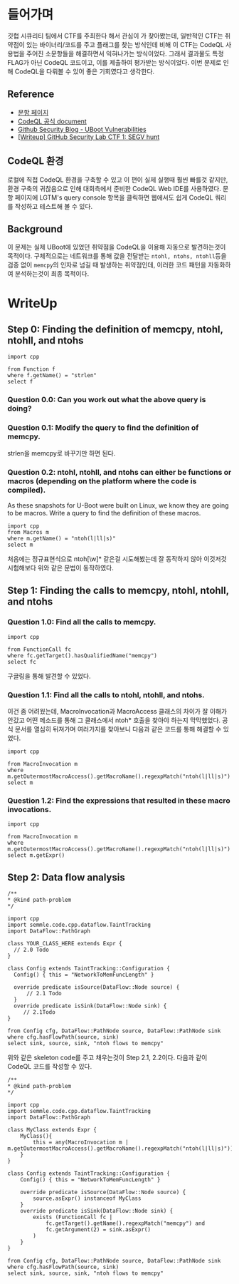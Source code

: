 # 들어가며
깃헙 시큐리티 팀에서 CTF를 주최한다 해서 관심이 가 찾아봤는데, 일반적인 CTF는 취약점이 있는 바이너리/코드를 주고 플래그를 찾는 방식인데 비해 이 CTF는 CodeQL 사용법을 주어진 소문항들을 해결하면서 익혀나가는 방식이었다. 그래서 결과물도 특정 FLAG가 아닌 CodeQL 코드이고, 이를 제출하여 평가받는 방식이었다. 이번 문제로 인해 CodeQL을 다뤄볼 수 있어 좋은 기회였다고 생각한다.

## Reference
- [문항 페이지](https://securitylab.github.com/ctf/uboot)  
- [CodeQL 공식 document](https://codeql.github.com/docs/)
- [Github Security Blog - UBoot Vulnerabilities](https://securitylab.github.com/research/uboot-rce-nfs-vulnerability)
- [[Writeup] GitHub Security Lab CTF 1: SEGV hunt](https://null2root.github.io/blog/2021/02/12/GitHub-Security-Lab-CTF-1_SEGV-hunt-writeup.html)
## CodeQL 환경
로컬에 직접 CodeQL 환경을 구축할 수 있고 이 편이 실제 실행때 훨씬 빠를것 같지만, 환경 구축의 귀찮음으로 인해 대회측에서 준비한 CodeQL Web IDE를 사용하였다. 문항 페이지에 LGTM's query console 항목을 클릭하면 웹에서도 쉽게 CodeQL 쿼리를 작성하고 테스트해 볼 수 있다.

## Background
이 문제는 실제 UBoot에 있었던 취약점을 CodeQL을 이용해 자동으로 발견하는것이 목적이다. 구체적으로는 네트워크를 통해 값을 전달받는 ```ntohl, ntohs, ntohll```등을 검증 없이 ``memcpy``의 인자로 넘길 때 발생하는 취약점인데, 이러한 코드 패턴을 자동화하여 분석하는것이 최종 목적이다.

# WriteUp

## Step 0: Finding the definition of memcpy, ntohl, ntohll, and ntohs
```CodeQL
import cpp

from Function f
where f.getName() = "strlen"
select f
```
### Question 0.0: Can you work out what the above query is doing?
### Question 0.1: Modify the query to find the definition of memcpy.
strlen을 memcpy로 바꾸기만 하면 된다.
### Question 0.2: ntohl, ntohll, and ntohs can either be functions or macros (depending on the platform where the code is compiled).
As these snapshots for U-Boot were built on Linux, we know they are going to be macros. Write a query to find the definition of these macros.
```
import cpp
from Macros m
where m.getName() = "ntoh(l|ll|s)"
select m
```
처음에는 정규표현식으로 ntoh[\w]* 같은걸 시도해봤는데 잘 동작하지 않아 이것저것 시험해보다 위와 같은 문법이 동작하였다.

## Step 1: Finding the calls to memcpy, ntohl, ntohll, and ntohs
### Question 1.0: Find all the calls to memcpy.
```
import cpp

from FunctionCall fc
where fc.getTarget().hasQualifiedName("memcpy")
select fc
```
구글링을 통해 발견할 수 있었다.

### Question 1.1: Find all the calls to ntohl, ntohll, and ntohs.
이건 좀 어려웠는데, MacroInvocation과 MacroAccess 클래스의 차이가 잘 이해가 안갔고 어떤 메소드를 통해 그 클래스에서 ntoh* 호출을 찾아야 하는지 막막했었다. 공식 문서를 열심히 뒤져가며 여러가지를 찾아보니 다음과 같은 코드를 통해 해결할 수 있었다.
```
import cpp

from MacroInvocation m
where m.getOutermostMacroAccess().getMacroName().regexpMatch("ntoh(l|ll|s)")
select m
```
### Question 1.2: Find the expressions that resulted in these macro invocations.
```
import cpp

from MacroInvocation m
where m.getOutermostMacroAccess().getMacroName().regexpMatch("ntoh(l|ll|s)")
select m.getExpr()
```

## Step 2: Data flow analysis
```
/**
* @kind path-problem
*/

import cpp
import semmle.code.cpp.dataflow.TaintTracking
import DataFlow::PathGraph
 
class YOUR_CLASS_HERE extends Expr {
  // 2.0 Todo 
}
 
class Config extends TaintTracking::Configuration {
  Config() { this = "NetworkToMemFuncLength" }
 
  override predicate isSource(DataFlow::Node source) {
      // 2.1 Todo
  }
  override predicate isSink(DataFlow::Node sink) {
     // 2.1Todo
}
 
from Config cfg, DataFlow::PathNode source, DataFlow::PathNode sink
where cfg.hasFlowPath(source, sink)
select sink, source, sink, "ntoh flows to memcpy"
```
위와 같은 skeleton code를 주고 채우는것이 Step 2.1, 2.2이다. 다음과 같이 CodeQL 코드를 작성할 수 있다.
```
/**
* @kind path-problem
*/

import cpp
import semmle.code.cpp.dataflow.TaintTracking
import DataFlow::PathGraph
 
class MyClass extends Expr {
    MyClass(){
        this = any(MacroInvocation m | m.getOutermostMacroAccess().getMacroName().regexpMatch("ntoh(l|ll|s)")).getExpr()
    }
}
 
class Config extends TaintTracking::Configuration {
    Config() { this = "NetworkToMemFuncLength" }
 
    override predicate isSource(DataFlow::Node source) {
        source.asExpr() instanceof MyClass
    }
    override predicate isSink(DataFlow::Node sink) {
        exists (FunctionCall fc |
            fc.getTarget().getName().regexpMatch("memcpy") and
            fc.getArgument(2) = sink.asExpr()
        )
    } 
}
 
from Config cfg, DataFlow::PathNode source, DataFlow::PathNode sink
where cfg.hasFlowPath(source, sink)
select sink, source, sink, "ntoh flows to memcpy"
```
